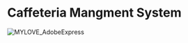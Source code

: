 # Caffeteria Mangment System



![MYLOVE_AdobeExpress](https://github.com/BaselIzz/finalGradproject/assets/102633816/d8bcc361-f9bb-4d5c-b08b-607951016bad)
